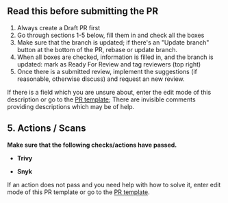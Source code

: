 ## Read this before submitting the PR

1. Always create a Draft PR first
2. Go through sections 1-5 below, fill them in and check all the boxes
3. Make sure that the branch is updated; if there's an "Update branch" button at the bottom of the PR, rebase or update branch.
4. When all boxes are checked, information is filled in, and the branch is updated: mark as Ready For Review and tag reviewers (top right)
5. Once there is a submitted review, implement the suggestions (if reasonable, otherwise discuss) and request an new review.

If there is a field which you are unsure about, enter the edit mode of this description or go to the [PR template](../.github/pull_request_template.md); There are invisible comments providing descriptions which may be of help.




## 5. Actions / Scans

**Make sure that the following checks/actions have passed.**


- **Trivy**
<!--
  What: Security scanner.
  How to fix: Go through the alerts and either manually fix, dismiss or ignore. Add info on ignored or dismissed alerts.
-->
- **Snyk**
<!--
  What: Security scanner.
  How to fix: Go through the alerts and either manually fix, dismiss or ignore. Add info on ignored or dismissed alerts.
-->

If an action does not pass and you need help with how to solve it, enter edit mode of this PR template or go to the [PR template](../.github/pull_request_template.md).
